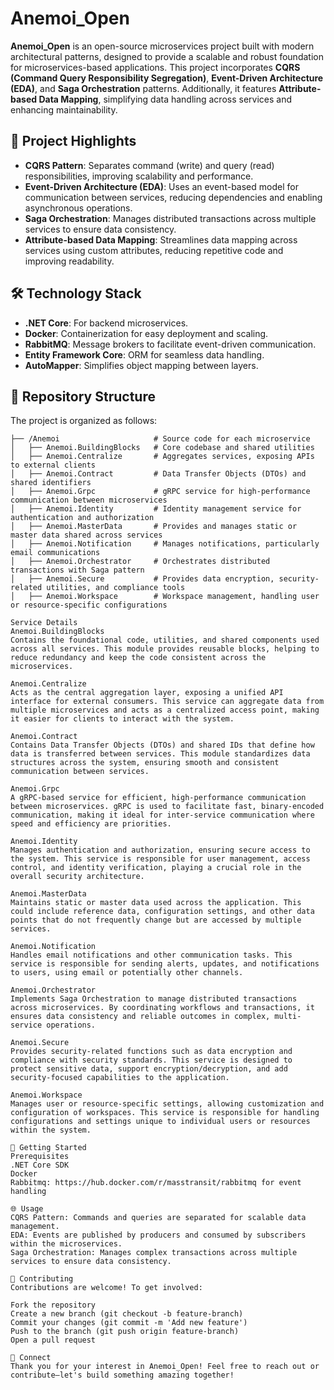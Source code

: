 # Anemoi_Open

**Anemoi_Open** is an open-source microservices project built with modern architectural patterns, designed to provide a scalable and robust foundation for microservices-based applications. This project incorporates **CQRS (Command Query Responsibility Segregation)**, **Event-Driven Architecture (EDA)**, and **Saga Orchestration** patterns. Additionally, it features **Attribute-based Data Mapping**, simplifying data handling across services and enhancing maintainability.

## 🌟 Project Highlights

- **CQRS Pattern**: Separates command (write) and query (read) responsibilities, improving scalability and performance.
- **Event-Driven Architecture (EDA)**: Uses an event-based model for communication between services, reducing dependencies and enabling asynchronous operations.
- **Saga Orchestration**: Manages distributed transactions across multiple services to ensure data consistency.
- **Attribute-based Data Mapping**: Streamlines data mapping across services using custom attributes, reducing repetitive code and improving readability.

## 🛠 Technology Stack

- **.NET Core**: For backend microservices.
- **Docker**: Containerization for easy deployment and scaling.
- **RabbitMQ**: Message brokers to facilitate event-driven communication.
- **Entity Framework Core**: ORM for seamless data handling.
- **AutoMapper**: Simplifies object mapping between layers.

## 📂 Repository Structure

The project is organized as follows:

```plaintext
├── /Anemoi                     # Source code for each microservice
│   ├── Anemoi.BuildingBlocks   # Core codebase and shared utilities
│   ├── Anemoi.Centralize       # Aggregates services, exposing APIs to external clients
│   ├── Anemoi.Contract         # Data Transfer Objects (DTOs) and shared identifiers
│   ├── Anemoi.Grpc             # gRPC service for high-performance communication between microservices
│   ├── Anemoi.Identity         # Identity management service for authentication and authorization
│   ├── Anemoi.MasterData       # Provides and manages static or master data shared across services
│   ├── Anemoi.Notification     # Manages notifications, particularly email communications
│   ├── Anemoi.Orchestrator     # Orchestrates distributed transactions with Saga pattern
│   ├── Anemoi.Secure           # Provides data encryption, security-related utilities, and compliance tools
│   ├── Anemoi.Workspace        # Workspace management, handling user or resource-specific configurations

Service Details
Anemoi.BuildingBlocks
Contains the foundational code, utilities, and shared components used across all services. This module provides reusable blocks, helping to reduce redundancy and keep the code consistent across the microservices.

Anemoi.Centralize
Acts as the central aggregation layer, exposing a unified API interface for external consumers. This service can aggregate data from multiple microservices and acts as a centralized access point, making it easier for clients to interact with the system.

Anemoi.Contract
Contains Data Transfer Objects (DTOs) and shared IDs that define how data is transferred between services. This module standardizes data structures across the system, ensuring smooth and consistent communication between services.

Anemoi.Grpc
A gRPC-based service for efficient, high-performance communication between microservices. gRPC is used to facilitate fast, binary-encoded communication, making it ideal for inter-service communication where speed and efficiency are priorities.

Anemoi.Identity
Manages authentication and authorization, ensuring secure access to the system. This service is responsible for user management, access control, and identity verification, playing a crucial role in the overall security architecture.

Anemoi.MasterData
Maintains static or master data used across the application. This could include reference data, configuration settings, and other data points that do not frequently change but are accessed by multiple services.

Anemoi.Notification
Handles email notifications and other communication tasks. This service is responsible for sending alerts, updates, and notifications to users, using email or potentially other channels.

Anemoi.Orchestrator
Implements Saga Orchestration to manage distributed transactions across microservices. By coordinating workflows and transactions, it ensures data consistency and reliable outcomes in complex, multi-service operations.

Anemoi.Secure
Provides security-related functions such as data encryption and compliance with security standards. This service is designed to protect sensitive data, support encryption/decryption, and add security-focused capabilities to the application.

Anemoi.Workspace
Manages user or resource-specific settings, allowing customization and configuration of workspaces. This service is responsible for handling configurations and settings unique to individual users or resources within the system.

🚀 Getting Started
Prerequisites
.NET Core SDK
Docker
Rabbitmq: https://hub.docker.com/r/masstransit/rabbitmq for event handling

🌐 Usage
CQRS Pattern: Commands and queries are separated for scalable data management.
EDA: Events are published by producers and consumed by subscribers within the microservices.
Saga Orchestration: Manages complex transactions across multiple services to ensure data consistency.

🤝 Contributing
Contributions are welcome! To get involved:

Fork the repository
Create a new branch (git checkout -b feature-branch)
Commit your changes (git commit -m 'Add new feature')
Push to the branch (git push origin feature-branch)
Open a pull request

🔗 Connect
Thank you for your interest in Anemoi_Open! Feel free to reach out or contribute—let's build something amazing together!
